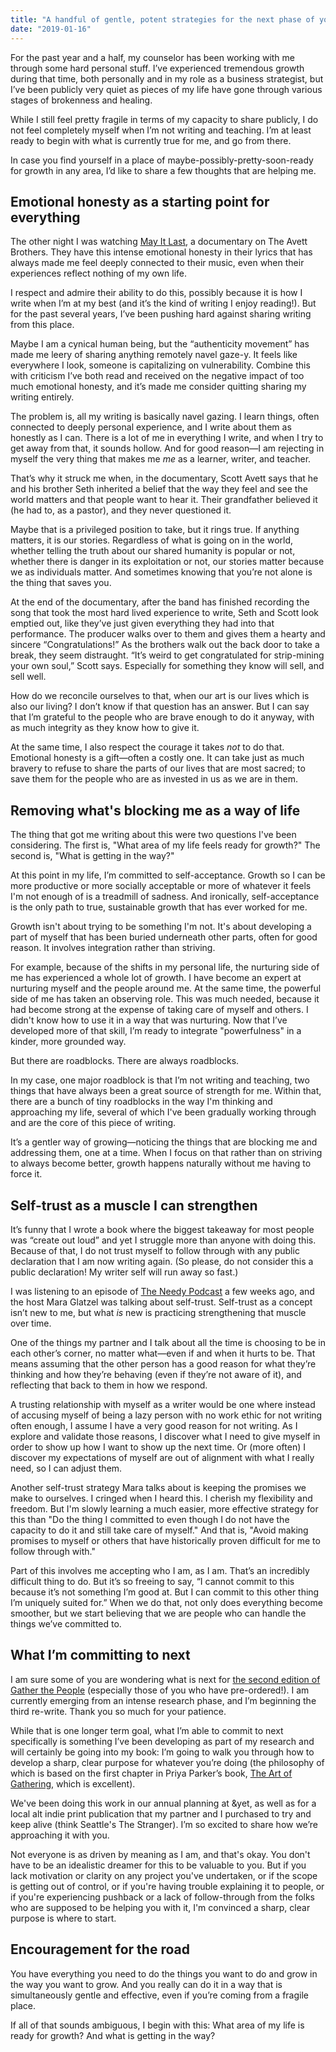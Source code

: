 ```yaml
---
title: "A handful of gentle, potent strategies for the next phase of your growth"
date: "2019-01-16"
---
```


For the past year and a half, my counselor has been working with me through some hard personal stuff. I’ve experienced tremendous growth during that time, both personally and in my role as a business strategist, but I’ve been publicly very quiet as pieces of my life have gone through various stages of brokenness and healing.

While I still feel pretty fragile in terms of my capacity to share publicly, I do not feel completely myself when I’m not writing and teaching. I’m at least ready to begin with what is currently true for me, and go from there.

In case you find yourself in a place of maybe-possibly-pretty-soon-ready for growth in any area, I’d like to share a few thoughts that are helping me.

## Emotional honesty as a starting point for everything

The other night I was watching [May It Last](https://www.amazon.com/May-Last-Portrait-Avett-Brothers/dp/B079C1WLBR), a documentary on The Avett Brothers. They have this intense emotional honesty in their lyrics that has always made me feel deeply connected to their music, even when their experiences reflect nothing of my own life.

I respect and admire their ability to do this, possibly because it is how I write when I’m at my best (and it’s the kind of writing I enjoy reading!). But for the past several years, I’ve been pushing hard against sharing writing from this place.

Maybe I am a cynical human being, but the “authenticity movement” has made me leery of sharing anything remotely navel gaze-y. It feels like everywhere I look, someone is capitalizing on vulnerability. Combine this with criticism I’ve both read and received on the negative impact of too much emotional honesty, and it’s made me consider quitting sharing my writing entirely.

The problem is, all my writing is basically navel gazing. I learn things, often connected to deeply personal experience, and I write about them as honestly as I can. There is a lot of me in everything I write, and when I try to get away from that, it sounds hollow. And for good reason—I am rejecting in myself the very thing that makes me _me_ as a learner, writer, and teacher.

That’s why it struck me when, in the documentary, Scott Avett says that he and his brother Seth inherited a belief that the way they feel and see the world matters and that people want to hear it. Their grandfather believed it (he had to, as a pastor), and they never questioned it.

Maybe that is a privileged position to take, but it rings true. If anything matters, it is our stories. Regardless of what is going on in the world, whether telling the truth about our shared humanity is popular or not, whether there is danger in its exploitation or not, our stories matter because we as individuals matter. And sometimes knowing that you’re not alone is the thing that saves you.

At the end of the documentary, after the band has finished recording the song that took the most hard lived experience to write, Seth and Scott look emptied out, like they’ve just given everything they had into that performance. The producer walks over to them and gives them a hearty and sincere “Congratulations!” As the brothers walk out the back door to take a break, they seem distraught. “It’s weird to get congratulated for strip-mining your own soul,” Scott says. Especially for something they know will sell, and sell well.

How do we reconcile ourselves to that, when our art is our lives which is also our living? I don’t know if that question has an answer. But I can say that I’m grateful to the people who are brave enough to do it anyway, with as much integrity as they know how to give it.

At the same time, I also respect the courage it takes _not_ to do that. Emotional honesty is a gift—often a costly one. It can take just as much bravery to refuse to share the parts of our lives that are most sacred; to save them for the people who are as invested in us as we are in them.

## Removing what's blocking me as a way of life

The thing that got me writing about this were two questions I've been considering. The first is, "What area of my life feels ready for growth?" The second is, "What is getting in the way?"

At this point in my life, I’m committed to self-acceptance. Growth so I can be more productive or more socially acceptable or more of whatever it feels I'm not enough of is a treadmill of sadness. And ironically, self-acceptance is the only path to true, sustainable growth that has ever worked for me.

Growth isn't about trying to be something I'm not. It's about developing a part of myself that has been buried underneath other parts, often for good reason. It involves integration rather than striving.

For example, because of the shifts in my personal life, the nurturing side of me has experienced a whole lot of growth. I have become an expert at nurturing myself and the people around me. At the same time, the powerful side of me has taken an observing role. This was much needed, because it had become strong at the expense of taking care of myself and others. I didn't know how to use it in a way that was nurturing. Now that I’ve developed more of that skill, I’m ready to integrate "powerfulness" in a kinder, more grounded way.

But there are roadblocks. There are always roadblocks.

In my case, one major roadblock is that I’m not writing and teaching, two things that have always been a great source of strength for me. Within that, there are a bunch of tiny roadblocks in the way I'm thinking and approaching my life, several of which I've been gradually working through and are the core of this piece of writing.

It’s a gentler way of growing—noticing the things that are blocking me and addressing them, one at a time. When I focus on that rather than on striving to always become better, growth happens naturally without me having to force it.

## Self-trust as a muscle I can strengthen

It’s funny that I wrote a book where the biggest takeaway for most people was “create out loud” and yet I struggle more than anyone with doing this. Because of that, I do not trust myself to follow through with any public declaration that I am now writing again. (So please, do not consider this a public declaration! My writer self will run away so fast.)

I was listening to an episode of [The Needy Podcast](https://www.maraglatzel.com/needy-25-what-to-do-when-youve-let-yourself-down/) a few weeks ago, and the host Mara Glatzel was talking about self-trust. Self-trust as a concept isn’t new to me, but what _is_ new is practicing strengthening that muscle over time.

One of the things my partner and I talk about all the time is choosing to be in each other’s corner, no matter what—even if and when it hurts to be. That means assuming that the other person has a good reason for what they’re thinking and how they’re behaving (even if they’re not aware of it), and reflecting that back to them in how we respond.

A trusting relationship with myself as a writer would be one where instead of accusing myself of being a lazy person with no work ethic for not writing often enough, I assume I have a very good reason for not writing. As I explore and validate those reasons, I discover what I need to give myself in order to show up how I want to show up the next time. Or (more often) I discover my expectations of myself are out of alignment with what I really need, so I can adjust them.

Another self-trust strategy Mara talks about is keeping the promises we make to ourselves. I cringed when I heard this. I cherish my flexibility and freedom. But I'm slowly learning a much easier, more effective strategy for this than "Do the thing I committed to even though I do not have the capacity to do it and still take care of myself." And that is, "Avoid making promises to myself or others that have historically proven difficult for me to follow through with."

Part of this involves me accepting who I am, as I am. That’s an incredibly difficult thing to do. But it’s so freeing to say, “I cannot commit to this because it’s not something I’m good at. But I can commit to this other thing I’m uniquely suited for.” When we do that, not only does everything become smoother, but we start believing that we are people who can handle the things we’ve committed to.

## What I’m committing to next

I am sure some of you are wondering what is next for [the second edition of Gather the People](http://gatherthepeople.com/) (especially those of you who have pre-ordered!). I am currently emerging from an intense research phase, and I’m beginning the third re-write. Thank you so much for your patience.

While that is one longer term goal, what I’m able to commit to next specifically is something I’ve been developing as part of my research and will certainly be going into my book: I’m going to walk you through how to develop a sharp, clear purpose for whatever you’re doing (the philosophy of which is based on the first chapter in Priya Parker’s book, [The Art of Gathering](https://www.amazon.com/Art-Gathering-How-Meet-Matters/dp/1594634920), which is excellent).

We've been doing this work in our annual planning at &yet, as well as for a local alt indie print publication that my partner and I purchased to try and keep alive (think Seattle's The Stranger). I’m so excited to share how we’re approaching it with you.

Not everyone is as driven by meaning as I am, and that's okay. You don't have to be an idealistic dreamer for this to be valuable to you. But if you lack motivation or clarity on any project you've undertaken, or if the scope is getting out of control, or if you're having trouble explaining it to people, or if you're experiencing pushback or a lack of follow-through from the folks who are supposed to be helping you with it, I'm convinced a sharp, clear purpose is where to start.

## Encouragement for the road

You have everything you need to do the things you want to do and grow in the way you want to grow. And you really can do it in a way that is simultaneously gentle and effective, even if you’re coming from a fragile place.

If all of that sounds ambiguous, I begin with this: What area of my life is ready for growth? And what is getting in the way?
